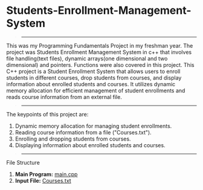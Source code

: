# Students-Enrollment-Management-System
> ---
This was my Programming Fundamentals Project in my freshman year. The project was Students Enrollment Management System in c++ that involves file handling(text files), dynamic arrays(one dimensional and two dimensional) and pointers. Functions were also covered in this project. This C++ project is a Student Enrollment System that allows users to enroll students in different courses, drop students from courses, and display information about enrolled students and courses. It utilizes dynamic memory allocation for efficient management of student enrollments and reads course information from an external file.
> ---
The keypoints of this project are: 
1. Dynamic memory allocation for managing student enrollments.
2. Reading course information from a file ("Courses.txt").
3. Enrolling and dropping students from courses.
4. Displaying information about enrolled students and courses.
> ---
File Structure
1. **Main Program:** [main.cpp](main.cpp)
2. **Input File:** [Courses.txt](Courses.txt)
